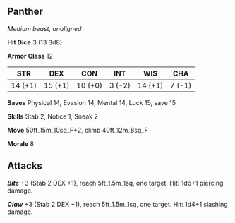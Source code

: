 ## Panther

*Medium beast, unaligned*

**Hit Dice** 3 (13 3d8)

**Armor Class** 12

| STR     | DEX     | CON     | INT     | WIS     | CHA     |
|---------|---------|---------|---------|---------|---------|
| 14 (+1) | 15 (+1) | 10 (+0) |  3 (-2) | 14 (+1) |  7 (-1) |

**Saves** Physical 14, Evasion 14, Mental 14, Luck 15, save 15

**Skills** Stab 2, Notice 1, Sneak 2

**Move** 50ft\_15m\_10sq\_F+2, climb 40ft\_12m\_8sq\_F

**Morale** 8

## Attacks

***Bite*** +3 (Stab 2 DEX +1), reach 5ft\_1.5m\_1sq, one target. Hit: 1d6+1 piercing damage.

***Claw*** +3 (Stab 2 DEX +1), reach 5ft\_1.5m\_1sq, one target. Hit: 1d4+1 slashing damage.


